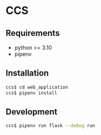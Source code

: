 # CCS


## Requirements
- python >= 3.10
- pipenv

## Installation
```bash
ccs$ cd web_application
ccs$ pipenv install
```

## Development
```bash
ccs$ pipenv run flask --debug run 
```
